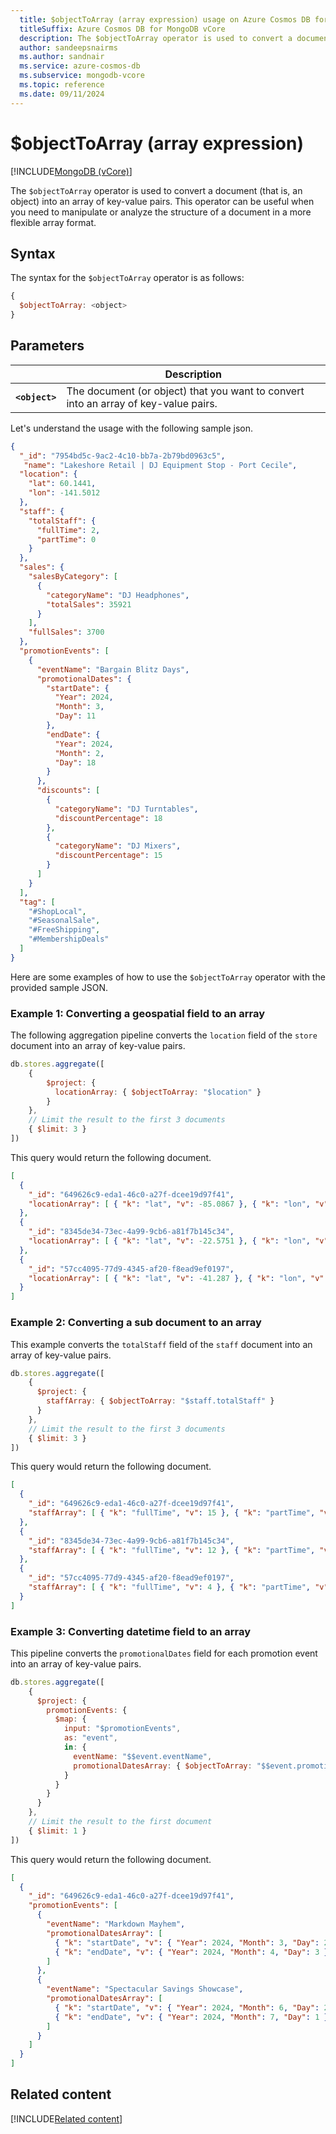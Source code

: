 ```yaml
---
  title: $objectToArray (array expression) usage on Azure Cosmos DB for MongoDB vCore
  titleSuffix: Azure Cosmos DB for MongoDB vCore
  description: The $objectToArray operator is used to convert a document into an array of key-value pairs.
  author: sandeepsnairms
  ms.author: sandnair
  ms.service: azure-cosmos-db
  ms.subservice: mongodb-vcore
  ms.topic: reference
  ms.date: 09/11/2024
---
```


# $objectToArray (array expression)

[!INCLUDE[MongoDB (vCore)](~/reusable-content/ce-skilling/azure/includes/cosmos-db/includes/appliesto-mongodb-vcore.md)]

The `$objectToArray` operator is used to convert a document (that is, an object) into an array of key-value pairs. This operator can be useful when you need to manipulate or analyze the structure of a document in a more flexible array format.

## Syntax

The syntax for the `$objectToArray` operator is as follows:

```javascript
{
  $objectToArray: <object>
}
```
## Parameters

| | Description |
| --- | --- |
| **`<object>`**| The document (or object) that you want to convert into an array of key-value pairs.|


Let's understand the usage with the following sample json.
```json
{
  "_id": "7954bd5c-9ac2-4c10-bb7a-2b79bd0963c5",
   "name": "Lakeshore Retail | DJ Equipment Stop - Port Cecile",
  "location": {
    "lat": 60.1441,
    "lon": -141.5012
  },
  "staff": {
    "totalStaff": {
      "fullTime": 2,
      "partTime": 0
    }
  },
  "sales": {
    "salesByCategory": [
      {
        "categoryName": "DJ Headphones",
        "totalSales": 35921
      }
    ],
    "fullSales": 3700
  },
  "promotionEvents": [
    {
      "eventName": "Bargain Blitz Days",
      "promotionalDates": {
        "startDate": {
          "Year": 2024,
          "Month": 3,
          "Day": 11
        },
        "endDate": {
          "Year": 2024,
          "Month": 2,
          "Day": 18
        }
      },
      "discounts": [
        {
          "categoryName": "DJ Turntables",
          "discountPercentage": 18
        },
        {
          "categoryName": "DJ Mixers",
          "discountPercentage": 15
        }
      ]
    }
  ],
  "tag": [
    "#ShopLocal",
    "#SeasonalSale",
    "#FreeShipping",
    "#MembershipDeals"
  ]
}
```

Here are some examples of how to use the `$objectToArray` operator with the provided sample JSON.

### Example 1: Converting a geospatial field to an array

The following aggregation pipeline converts the `location` field of the `store` document into an array of key-value pairs.

```javascript
db.stores.aggregate([ 
    {
        $project: {
          locationArray: { $objectToArray: "$location" }
        }
    },
    // Limit the result to the first 3 documents
    { $limit: 3 }
])
```

This query would return the following document.

```json
[
  {
    "_id": "649626c9-eda1-46c0-a27f-dcee19d97f41",
    "locationArray": [ { "k": "lat", "v": -85.0867 }, { "k": "lon", "v": -165.3524 } ]
  },
  {
    "_id": "8345de34-73ec-4a99-9cb6-a81f7b145c34",
    "locationArray": [ { "k": "lat", "v": -22.5751 }, { "k": "lon", "v": -12.4458 } ]
  },
  {
    "_id": "57cc4095-77d9-4345-af20-f8ead9ef0197",
    "locationArray": [ { "k": "lat", "v": -41.287 }, { "k": "lon", "v": -76.0176 } ]
  }
]

```

### Example 2: Converting a sub document to an array

This example converts the `totalStaff` field of the `staff` document into an array of key-value pairs.

```javascript
db.stores.aggregate([
    {
      $project: {
        staffArray: { $objectToArray: "$staff.totalStaff" }
      }
    },
    // Limit the result to the first 3 documents
    { $limit: 3 }
])
```

This query would return the following document.

```json
[
  {
    "_id": "649626c9-eda1-46c0-a27f-dcee19d97f41",
    "staffArray": [ { "k": "fullTime", "v": 15 }, { "k": "partTime", "v": 9 } ]
  },
  {
    "_id": "8345de34-73ec-4a99-9cb6-a81f7b145c34",
    "staffArray": [ { "k": "fullTime", "v": 12 }, { "k": "partTime", "v": 14 } ]
  },
  {
    "_id": "57cc4095-77d9-4345-af20-f8ead9ef0197",
    "staffArray": [ { "k": "fullTime", "v": 4 }, { "k": "partTime", "v": 8 } ]
  }
]
```

### Example 3: Converting datetime field to an array

This pipeline converts the `promotionalDates` field for each promotion event into an array of key-value pairs.

```javascript
db.stores.aggregate([
    {
      $project: {
        promotionEvents: {
          $map: {
            input: "$promotionEvents",
            as: "event",
            in: {
              eventName: "$$event.eventName",
              promotionalDatesArray: { $objectToArray: "$$event.promotionalDates" }
            }
          }
        }
      }
    },
    // Limit the result to the first document
    { $limit: 1 }
])
```

This query would return the following document.

```json
[
  {
    "_id": "649626c9-eda1-46c0-a27f-dcee19d97f41",
    "promotionEvents": [
      {
        "eventName": "Markdown Mayhem",
        "promotionalDatesArray": [
          { "k": "startDate", "v": { "Year": 2024, "Month": 3, "Day": 24 } },
          { "k": "endDate", "v": { "Year": 2024, "Month": 4, "Day": 3 } }
        ]
      },
      {
        "eventName": "Spectacular Savings Showcase",
        "promotionalDatesArray": [
          { "k": "startDate", "v": { "Year": 2024, "Month": 6, "Day": 22 } },
          { "k": "endDate", "v": { "Year": 2024, "Month": 7, "Day": 1 } }
        ]
      }
    ]
  }
]
```

## Related content
[!INCLUDE[Related content](../includes/related-content.md)]